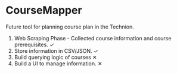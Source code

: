 # CourseMapper
Future tool for planning course plan in the Technion.<br>
<ol>
  <li>Web Scraping Phase - Collected course information and course prerequisites. &#10003; </li>
  <li>Store information in CSV/JSON. &#10003; </li>
  <li>Build querying logic of courses &#10005; </li>
  <li>Build a UI to manage information. &#10005; </li>
</ol>

